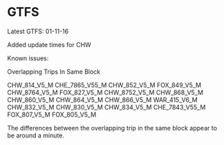 # GTFS

Latest GTFS: 01-11-16 

Added update times for CHW

Known issues:
  
Overlapping Trips In Same Block
 
CHW_814_V5_M
CHE_7865_V55_M
CHW_852_V5_M
FOX_849_V5_M
CHW_8764_V5_M
FOX_827_V5_M
CHW_8752_V5_M
CHW_868_V5_M
CHW_860_V5_M
CHW_864_V5_M
CHW_866_V5_M
WAR_415_V6_M
CHW_832_V5_M
CHW_830_V5_M
CHW_834_V5_M
CHE_7843_V55_M
FOX_807_V5_M
FOX_805_V5_M 

The differences between the overlapping trip in the same block appear to be around a minute.
